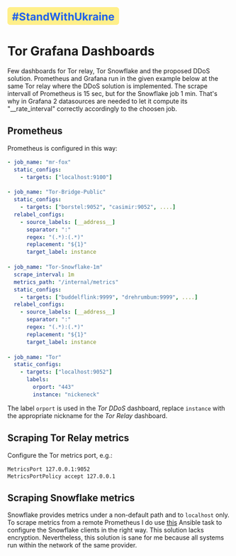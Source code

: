 [![StandWithUkraine](https://raw.githubusercontent.com/vshymanskyy/StandWithUkraine/main/badges/StandWithUkraine.svg)](https://github.com/vshymanskyy/StandWithUkraine/blob/main/docs/README.md)

# Tor Grafana Dashboards

Few dashboards for Tor relay, Tor Snowflake and the proposed DDoS solution.
Prometheus and Grafana run in the given example below at the same Tor relay where the DDoS solution is implemented.
The scrape intervall of Prometheus is 15 sec, but for the Snowflake job 1 min.
That's why in Grafana 2 datasources are needed to let it compute its "\_\_rate_interval" correctly accordingly to the choosen job.

## Prometheus

Prometheus is configured in this way:

```yaml
- job_name: "mr-fox"
  static_configs:
    - targets: ["localhost:9100"]

- job_name: "Tor-Bridge-Public"
  static_configs:
    - targets: ["borstel:9052", "casimir:9052", ....]
  relabel_configs:
    - source_labels: [__address__]
      separator: ":"
      regex: "(.*):(.*)"
      replacement: "${1}"
      target_label: instance

- job_name: "Tor-Snowflake-1m"
  scrape_interval: 1m
  metrics_path: "/internal/metrics"
  static_configs:
    - targets: ["buddelflink:9999", "drehrumbum:9999", ....]
  relabel_configs:
    - source_labels: [__address__]
      separator: ":"
      regex: "(.*):(.*)"
      replacement: "${1}"
      target_label: instance

- job_name: "Tor"
  static_configs:
    - targets: ["localhost:9052"]
      labels:
        orport: "443"
        instance: "nickeneck"
```

The label `orport` is used in the _Tor DDoS_ dashboard, replace `instance` with the appropriate nickname for the _Tor Relay_ dashboard.

## Scraping Tor Relay metrics

Configure the Tor metrics port, e.g.:

```config
MetricsPort 127.0.0.1:9052
MetricsPortPolicy accept 127.0.0.1
```

## Scraping Snowflake metrics

Snowflake provides metrics under a non-default path and to `localhost` only.
To scrape metrics from a remote Prometheus I do use
[this](https://github.com/toralf/tor-relays/blob/main/playbooks/roles/setup-snowflake/tasks/firewall.yaml#L10) Ansible task
to configure the Snowflake clients in the right way.
This solution lacks encryption.
Nevertheless, this solution is sane for me because all systems run within the network of the same provider.
